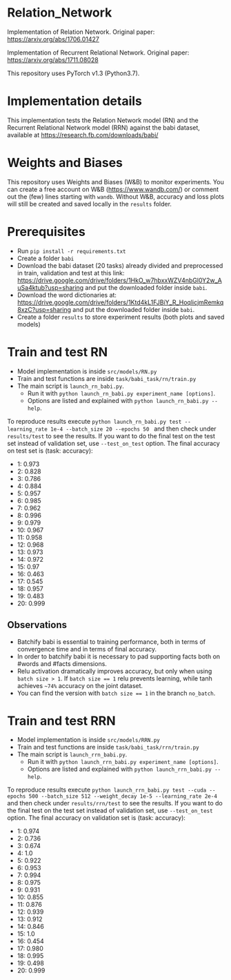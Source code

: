 # Relation_Network
Implementation of Relation Network. Original paper: https://arxiv.org/abs/1706.01427

Implementation of Recurrent Relational Network. Original paper: https://arxiv.org/abs/1711.08028

This repository uses PyTorch v1.3 (Python3.7).

# Implementation details
This implementation tests the Relation Network model (RN) and the Recurrent Relational Network model (RRN) against the babi dataset, available at https://research.fb.com/downloads/babi/

# Weights and Biases
This repository uses Weights and Biases (W&B) to monitor experiments. You can create a free account on W&B (https://www.wandb.com/) or comment out the (few) lines starting with `wandb`. Without W&B, accuracy and loss plots will still be created and saved locally in the `results` folder.

# Prerequisites
* Run `pip install -r requirements.txt`
* Create a folder `babi`
* Download the babi dataset (20 tasks) already divided and preprocessed in train, validation and test at this link: https://drive.google.com/drive/folders/1HkO_w7hbxxWZV4nbGl0Y2w_AuSa4ktub?usp=sharing and put the downloaded folder inside `babi`.
* Download the word dictionaries at: https://drive.google.com/drive/folders/1Ktd4kL1FJBiY_R_HoqlicjmRemkq8xzC?usp=sharing and put the downloaded folder inside `babi`.
* Create a folder `results` to store experiment results (both plots and saved models)

# Train and test RN
* Model implementation is inside `src/models/RN.py`
* Train and test functions are inside `task/babi_task/rn/train.py`
* The main script is `launch_rn_babi.py`.
  * Run it with `python launch_rn_babi.py experiment_name [options]`.
  * Options are listed and explained with `python launch_rn_babi.py --help`.

To reproduce results execute `python launch_rn_babi.py test --learning_rate 1e-4 --batch_size 20 --epochs 50 ` and then check under `results/test` to see the results. If you want to do the final test on the test set instead of validation set, use `--test_on_test` option. The final accuracy on test set is (task: accuracy):
* 1: 0.973
* 2: 0.828
* 3: 0.786
* 4: 0.884
* 5: 0.957
* 6: 0.985
* 7: 0.962
* 8: 0.996
* 9: 0.979
* 10: 0.967
* 11: 0.958
* 12: 0.968
* 13: 0.973
* 14: 0.972
* 15: 0.97
* 16: 0.463
* 17: 0.545
* 18: 0.957
* 19: 0.483
* 20: 0.999


## Observations
* Batchify babi is essential to training performance, both in terms of convergence time and in terms of final accuracy.
* In order to batchify babi it is necessary to pad supporting facts both on #words and #facts dimensions.
* Relu activation dramatically improves accuracy, but only when using `batch size > 1`. If `batch size == 1` relu prevents learning, while tanh achieves `~74%` accuracy on the joint dataset.
* You can find the version with `batch size == 1` in the branch `no_batch`.

# Train and test RRN
* Model implementation is inside `src/models/RRN.py`
* Train and test functions are inside `task/babi_task/rrn/train.py`
* The main script is `launch_rrn_babi.py`.
  * Run it with `python launch_rrn_babi.py experiment_name [options]`.
  * Options are listed and explained with `python launch_rrn_babi.py --help`.

To reproduce results execute `python launch_rrn_babi.py test --cuda --epochs 500 --batch_size 512 --weight_decay 1e-5 --learning_rate 2e-4` and then check under `results/rrn/test` to see the results. If you want to do the final test on the test set instead of validation set, use `--test_on_test` option. The final accuracy on validation set is (task: accuracy):

* 1: 0.974
* 2: 0.736
* 3: 0.674
* 4: 1.0
* 5: 0.922
* 6: 0.953
* 7: 0.994
* 8: 0.975
* 9: 0.931
* 10: 0.855
* 11: 0.876
* 12: 0.939
* 13: 0.912
* 14: 0.846
* 15: 1.0
* 16: 0.454
* 17: 0.980
* 18: 0.995
* 19: 0.498  
* 20: 0.999
